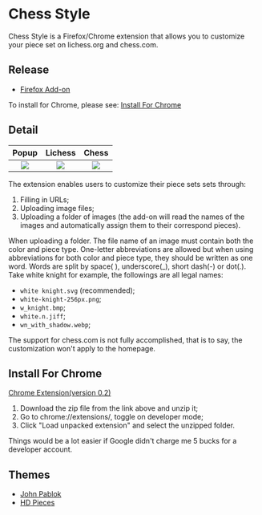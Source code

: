 # Chess Style

Chess Style is a Firefox/Chrome extension that allows you to customize your piece set on lichess.org and chess.com.

## Release

- [Firefox Add-on](https://addons.mozilla.org/firefox/addon/chess-style/)

To install for Chrome, please see: [Install For Chrome](#install-for-chrome)

## Detail

|Popup|Lichess|Chess|
|:----:|:----:|:----:|
|![](https://github.com/dec32/Image-Storage/blob/master/chess-style/screenshot-1.png)|![](https://github.com/dec32/Image-Storage/blob/master/chess-style/screenshot-2.png)|![](https://github.com/dec32/Image-Storage/blob/master/chess-style/screenshot-3.png)|

The extension enables users to customize their piece sets sets through:

1. Filling in URLs;
2. Uploading image files;
3. Uploading a folder of images (the add-on will read the names of the images and automatically assign them to their correspond pieces).

When uploading a folder. The file name of an image must contain both the color and piece type. One-letter abbreviations are allowed but when using abbreviations for both color and piece type, they should be written as one word. Words are split by space( ), underscore(_), short dash(-) or dot(.). Take white knight for example, the followings are all legal names:
- `white knight.svg` (recommended);
- `white-knight-256px.png`;
- `w_knight.bmp`;
- `white.n.jiff`;
- `wn_with_shadow.webp`;

The support for chess.com is not fully accomplished, that is to say, the customization won't apply to the homepage.

## Install For Chrome

[Chrome Extension(version 0.2)](https://github.com/dec32/chess-style/releases/v0.2/chess-style-for-chrome.zip)

1. Download the zip file from the link above and unzip it;
2. Go to chrome://extensions/, toggle on developer mode;
3. Click "Load unpacked extension" and select the unzipped folder.

Things would be a lot easier if Google didn't charge me 5 bucks for a developer account.

## Themes

- [John Pablok](https://github.com/dec32/chess-style/releases/download/v0.1/john-pablok.zip)
- [HD Pieces](https://github.com/dec32/chess-style/releases/download/v0.1/hd-pieces.zip)
